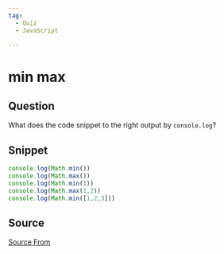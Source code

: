 ```yaml
---
tag:
  - Quiz
  - JavaScript

---
```

  
# min max

## Question
What does the code snippet to the right output by `console.log`?

## Snippet
```js
console.log(Math.min())
console.log(Math.max())
console.log(Math.min(1))
console.log(Math.max(1,2))
console.log(Math.min([1,2,3]))
```
    


##  Source
[Source From](https://bigfrontend.dev/quiz/min-max)

  